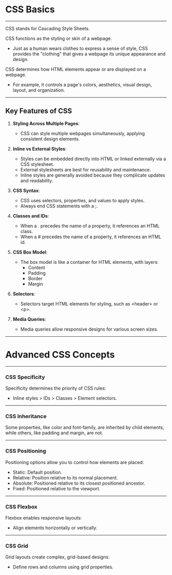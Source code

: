 # CSS Basics

---

<span class="emphasis">CSS</span> stands for <span class="emphasis">Cascading Style Sheets</span>.

<span class="emphasis">CSS</span> <span class="secondEmphasis">functions</span> as the <span class="emphasis">styling</span> or <span class="emphasis">skin</span> of a <span class="emphasis">webpage</span>.
- Just as a human wears clothes to express a sense of style, <span class="emphasis">CSS</span> provides the "clothing" that gives a webpage its unique appearance and design.

<span class="emphasis">CSS</span> determines how <span class="secondEmphasis">HTML elements</span> <span class="emphasis">appear</span> or are <span class="emphasis">displayed</span> on a <span class="emphasis">webpage</span>.
- For example, it controls a page's <span class="emphasis">colors</span>, <span class="secondEmphasis">aesthetics</span>, <span class="emphasis">visual design</span>, <span class="secondEmphasis">layout</span>, and <span class="emphasis">organization</span>.

---

## Key Features of CSS

1. **Styling Across Multiple Pages**:
   - <span class="emphasis">CSS</span> can style multiple webpages simultaneously, applying consistent design elements.

2. **Inline vs External Styles**:
   - Styles can be <span class="emphasis">embedded</span> directly into <span class="secondEmphasis">HTML</span> or linked externally via a <span class="emphasis">CSS stylesheet</span>.
   - External stylesheets are best for <span class="secondEmphasis">reusability</span> and <span class="emphasis">maintenance</span>.
   - Inline styles are generally avoided because they complicate <span class="secondEmphasis">updates</span> and <span class="emphasis">readability</span>.

3. **CSS Syntax**:
   - CSS uses <span class="emphasis">selectors</span>, <span class="secondEmphasis">properties</span>, and <span class="emphasis">values</span> to apply styles.
   - Always end CSS statements with a <span class="punctuationSymbol">;</span>.

4. **Classes and IDs**:
   - When a <span class="punctuationSymbol">.</span> <span class="emphasis">precedes</span> the name of a property, it references an <span class="emphasis">HTML</span> <span class="secondEmphasis">class</span>.
   - When a <span class="punctuationSymbol">#</span> <span class="emphasis">precedes</span> the name of a property, it references an <span class="emphasis">HTML</span> <span class="secondEmphasis">id</span>.

5. **CSS Box Model**:
   - The box model is like a container for <span class="secondEmphasis">HTML elements</span>, with layers:
     - <span class="emphasis">Content</span>
     - <span class="emphasis">Padding</span>
     - <span class="emphasis">Border</span>
     - <span class="emphasis">Margin</span>

6. **Selectors**:
   - Selectors target <span class="emphasis">HTML elements</span> for styling, such as <span class="codeSnip">&lt;header&gt;</span> or <span class="codeSnip">&lt;p&gt;</span>.

7. **Media Queries**:
   - Media queries allow <span class="emphasis">responsive designs</span> for various screen sizes.

---

# Advanced CSS Concepts

---

### CSS Specificity

<span class="emphasis">Specificity</span> determines the priority of <span class="secondEmphasis">CSS rules</span>:
- Inline styles > IDs > Classes > Element selectors.

---

### CSS Inheritance

Some properties, like <span class="emphasis">color</span> and <span class="secondEmphasis">font-family</span>, are inherited by child elements, while others, like <span class="emphasis">padding</span> and <span class="secondEmphasis">margin</span>, are not.

---

### CSS Positioning

Positioning options allow you to control how <span class="secondEmphasis">elements</span> are placed:
- <span class="emphasis">Static</span>: Default position.
- <span class="secondEmphasis">Relative</span>: Position relative to its normal placement.
- <span class="emphasis">Absolute</span>: Positioned relative to its closest positioned ancestor.
- <span class="secondEmphasis">Fixed</span>: Positioned relative to the viewport.

---

### CSS Flexbox

<span class="secondEmphasis">Flexbox</span> enables <span class="emphasis">responsive layouts</span>:
- Align <span class="emphasis">elements</span> horizontally or vertically.

---

### CSS Grid

<span class="emphasis">Grid</span> layouts create complex, <span class="secondEmphasis">grid-based designs</span>:
- Define rows and columns using grid properties.
